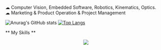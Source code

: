  ☁ Computer Vision, Embedded Software, Robotics, Kinematics, Optics. <br>
  ☁ Marketing & Product Operation & Project Management

 ![Anurag's GitHub stats](https://github-readme-stats.vercel.app/api?username=uuyymilkyl&show_icons=true&theme=synthwave)
 [![Top Langs](https://github-readme-stats.vercel.app/api/top-langs/?username=uuyymilkyl&layout=compact)](https://github.com/anuraghazra/github-readme-stats) 


** My Skills **
<p align="center">
  <a href="https://skillicons.dev">
    <img src="https://skillicons.dev/icons?i=git,cpp,python,docker,opencv,c,ros,linux,vim,qt,matlab" />
  </a>
</p>
